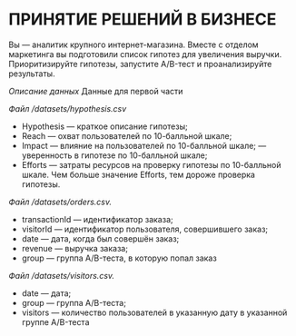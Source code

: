 # ПРИНЯТИЕ РЕШЕНИЙ В БИЗНЕСЕ
Вы — аналитик крупного интернет-магазина. 
Вместе с отделом маркетинга вы подготовили список гипотез для увеличения выручки. Приоритизируйте гипотезы, запустите A/B-тест и проанализируйте результаты.

*Описание данных*
Данные для первой части

*Файл /datasets/hypothesis.csv*

* Hypothesis — краткое описание гипотезы;
* Reach — охват пользователей по 10-балльной шкале;
* Impact — влияние на пользователей по 10-балльной шкале;
— уверенность в гипотезе по 10-балльной шкале;
* Efforts — затраты ресурсов на проверку гипотезы по 10-балльной шкале. Чем больше значение Efforts, тем дороже проверка гипотезы.

*Файл /datasets/orders.csv.*

* transactionId — идентификатор заказа;
* visitorId — идентификатор пользователя, совершившего заказ;
* date — дата, когда был совершён заказ;
* revenue — выручка заказа;
* group — группа A/B-теста, в которую попал заказ

*Файл /datasets/visitors.csv.*

* date — дата;
* group — группа A/B-теста;
* visitors — количество пользователей в указанную дату в указанной группе A/B-теста
